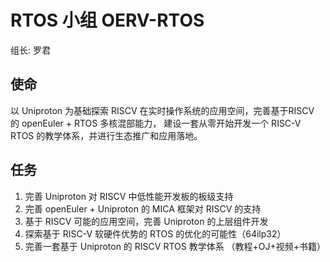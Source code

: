 # RTOS 小组 **OERV-RTOS**

组长: 罗君

## 使命

以 Uniproton 为基础探索 RISCV 在实时操作系统的应用空间，完善基于RISCV 的 openEuler + RTOS 多核混部能力， 建设一套从零开始开发一个 RISC-V RTOS 的教学体系，并进行生态推广和应用落地。

## 任务

1. 完善 Uniproton 对 RISCV 中低性能开发板的板级支持
2. 完善 openEuler + Uniproton 的 MICA 框架对 RISCV 的支持
3. 基于 RISCV 可能的应用空间，完善 Uniproton 的上层组件开发
4. 探索基于 RISC-V 软硬件优势的 RTOS 的优化的可能性（64ilp32）
5. 完善一套基于 Uniproton 的 RISCV RTOS 教学体系 （教程+OJ+视频+书籍）
